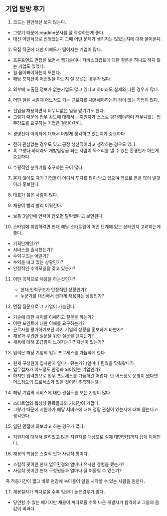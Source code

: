 ## 기업 탐방 후기

1. 코드는 웬만해선 보지 않는다.

- 그렇기 때문에 readme문서를 잘 작성하는게 좋다.
- 대신 어떤식으로 진행했는지 그때 어떤 문제가 생기지는 않았는지에 대해 물어본다.

2. 모집 직군에 대한 이해도가 떨어지는 기업이 많다.

- 프론트엔드 면접을 보면서 웹기술이나 자바스크립트에 대한 질문을 하나도 하지 않는 기업도 있었다.
- 뭘 물어봐야하는지 모른다.
- 해당 포지션이 어떤일을 하는지 잘 모르는 경우가 많다.

3. 외부에 노출된 정보가 없는기업도 많고 있다고 하더라도 실제와 다른 경우가 많다.

4. 어떤 일을 시킬때 어느정도 되는 근로자를 채용해야하는지 감이 없는 기업이 많다.

- 신입을 채용하면서 터무니없는 일을 맡기기도 한다.
- 그렇기 때문에 업무 강도에 대해서는 지원자가 스스로 평가해야하며 터무니없는 업무강도를 요구하는 기업은 걸러야한다.

5. 경영진이 아이티에 대해서 어떻게 생각하고 있는지가 중요하다.

- 전혀 관심없는 경우도 있고 공장 생산직이라고 생각하는 경우도 있다.
- 혹 그렇다 하더라도 개발팀장급 되는 사람이 목소리를 낼 수 있는 환경인가 하는게 중요하다.

6. 수평적인 분위기를 추구하는 곳이 많다.

7. 묻지 않아도 자기 기업들이 어디서 투자를 많이 받고 있으며 앞으로 돈을 많이 벌것이라 홍보한다.

8. 대표가 젊은 사람이 많다.

9. 채용이 빨리 빨리 이뤄진다.

- 보통 3일안에 연락이 안오면 탈락했다고 보면된다.

10. 스타업에 취업하려면 현재 해당 스타트업이 어떤 단계에 있는 상태인지 고려하는게 좋다.

- 기획단계인가?
- 서비스를 출시했는가?
- 수익구조는 어떤가?
- 수익을 내고 있는 상황인가?
- 안정적인 수익모델을 갖고 있는가?

11. 어떤 목적으로 채용을 하는것인가?

    - 현재 인력구조가 안정적인 상황인가?
    - 누군가를 대신해서 급하게 채용하는 상황인가?

12. 면접 질문으로 그 기업이 가늠된다.

- 기술에 대한 차이를 이해하고 질문을 하는가?
- 어떤 포인트에 대한 이해를 요구하는가?
- 근로자를 평가하기보단 자기 기업의 상황을 홍보하기 바쁜가?
- 채용과 무관한 질문을 위한 질문을 던지는가?
- 채용에 대해 조급함이 느껴지는가? 자신이 있는가?

13. 업력은 해당 기업의 업무 프로세스를 가늠하게 한다.

- 현재 구성원이 입사한지 얼마나 됐는가? (얼마나 팀웍을 맞춰왔나?)
- 업무절차가 어느정도 안정화 되어있는 기업인가?
- 하지만 업력만으로 업무 프로세스를 가늠하긴 어렵다. 단 어느정도 운영이 됐다면 어느정도의 프로세스가 있을 것이라 추측하는것.

14. 해당 기업의 서비스에 대한 관심도를 보는 기업이 많다.

- 스타트업의 특성상 동료들과의 거리감이 가깝다.
- 그렇기 때문에 지원자가 해당 서비스에 대해 정말 관심이 있는지에 대해 묻는다고 생각한다.

15. 일단 면접에 와보라고 하는 경우가 많다.

- 지원자에 대해서 열려있고 많은 지원자를 대상으로 실제 대면면접까지 쉽게 이어진다.

16. 채용의 핵심은 스킬적 핏과 사람적 핏이다.

- 스킬적 핏이란 현재 업무환경와 얼마나 유사한 경험을 했는가?
- 사람적 핏이란 현재 구성원들과 얼마나 잘 어울릴 수 있는가?

즉 적응기간이 짧고 바로 현장에 녹아들어 일을 시작할 수 있는 사람을 원한다.

17. 채용절차가 까다로울 수록 임금이 높은경우가 많다.

- 당연할 수 있는 얘기지만 채용이 까다로울 수록 나은 개발자가 합격하고 그들의 몸값이 비싸다.
